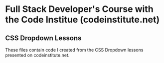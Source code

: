 # Full Stack Developer's Course with the Code Institue (codeinstitute.net)

## CSS Dropdown Lessons

These files contain code I created from the CSS Dropdown lessons
presented on codeinstitute.net.
